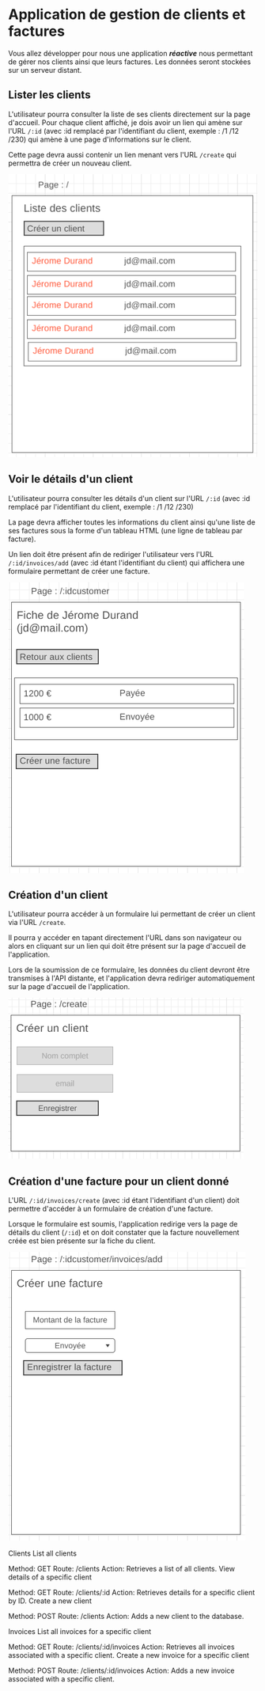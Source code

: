 # Application de gestion de clients et factures

Vous allez développer pour nous une application **_réactive_** nous permettant de gérer nos clients ainsi que leurs factures. Les données seront stockées sur un serveur distant.

## Lister les clients

L'utilisateur pourra consulter la liste de ses clients directement sur la page d'accueil. Pour chaque client affiché, je dois avoir un lien qui amène sur l'URL `/:id` (avec :id remplacé par l'identifiant du client, exemple : /1 /12 /230) qui amène à une page d'informations sur le client.

Cette page devra aussi contenir un lien menant vers l'URL `/create` qui permettra de créer un nouveau client.

![Liste des clients](docs/mock-customers-index.PNG)

## Voir le détails d'un client

L'utilisateur pourra consulter les détails d'un client sur l'URL `/:id` (avec :id remplacé par l'identifiant du client, exemple : /1 /12 /230)

La page devra afficher toutes les informations du client ainsi qu'une liste de ses factures sous la forme d'un tableau HTML (une ligne de tableau par facture).

Un lien doit être présent afin de rediriger l'utilisateur vers l'URL `/:id/invoices/add` (avec :id étant l'identifiant du client) qui affichera une formulaire permettant de créer une facture.

![Détails d'un client](docs/mock-customer-details.PNG)

## Création d'un client

L'utilisateur pourra accéder à un formulaire lui permettant de créer un client via l'URL `/create`.

Il pourra y accéder en tapant directement l'URL dans son navigateur ou alors en cliquant sur un lien qui doit être présent sur la page d'accueil de l'application.

Lors de la soumission de ce formulaire, les données du client devront être transmises à l'API distante, et l'application devra rediriger automatiquement sur la page d'accueil de l'application.

![Création d'un client](docs/mock-customer-create.PNG)

## Création d'une facture pour un client donné

L'URL `/:id/invoices/create` (avec :id étant l'identifiant d'un client) doit permettre d'accéder à un formulaire de création d'une facture.

Lorsque le formulaire est soumis, l'application redirige vers la page de détails du client (`/:id`) et on doit constater que la facture nouvellement créée est bien présente sur la fiche du client.

![Création d'une facture](docs/mock-invoice-creation.PNG)


Clients
List all clients

Method: GET
Route: /clients
Action: Retrieves a list of all clients.
View details of a specific client

Method: GET
Route: /clients/:id
Action: Retrieves details for a specific client by ID.
Create a new client

Method: POST
Route: /clients
Action: Adds a new client to the database.


Invoices
List all invoices for a specific client

Method: GET
Route: /clients/:id/invoices
Action: Retrieves all invoices associated with a specific client.
Create a new invoice for a specific client

Method: POST
Route: /clients/:id/invoices
Action: Adds a new invoice associated with a specific client.
